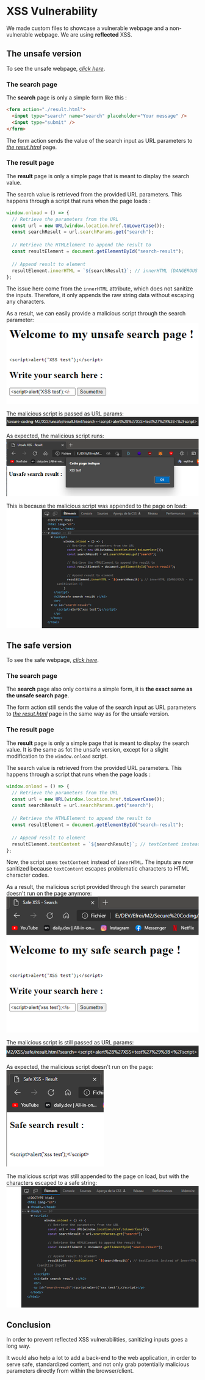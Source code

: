 # XSS Vulnerability

We made custom files to showcase a vulnerable webpage and a non-vulnerable webpage.
We are using **reflected** XSS.

## The unsafe version

To see the unsafe webpage, _[click here](./unsafe/search.html)_.

### The search page

The **search** page is only a simple form like this :

```html
<form action="./result.html">
  <input type="search" name="search" placeholder="Your message" />
  <input type="submit" />
</form>
```

The form action sends the value of the search input as URL parameters to _[the resut.html](./unsafe/result.html)_ page.

### The result page

The **result** page is only a simple page that is meant to display the search value.

The search value is retrieved from the provided URL parameters.
This happens through a script that runs when the page loads :

```js
window.onload = () => {
  // Retrieve the parameters from the URL
  const url = new URL(window.location.href.toLowerCase());
  const searchResult = url.searchParams.get("search");

  // Retrieve the HTMLElement to append the result to
  const resultElement = document.getElementById("search-result");

  // Append result to element
  resultElement.innerHTML = `${searchResult}`; // innerHTML (DANGEROUS - no sanitization !)
};
```

The issue here come from the `innerHTML` attribute, which does not sanitize the inputs. Therefore, it only appends the raw string data without escaping any characters.

As a result, we can easily provide a malicious script through the search parameter:<br>
![Malicious unsafe search](./img/unsafe-search.png)

The malicious script is passed as URL params:<br>
![Malicious URL](./img/unsafe-url.png)

As expected, the malicious script runs:<br>
![Malicious script running](./img/unsafe-result.png)

This is because the malicious script was appended to the page on load:<br>
![Malicious script appended on load](./img/unsafe-elements.png)

## The safe version

To see the safe webpage, _[click here](./safe/search.html)_.

### The search page

The **search** page also only contains a simple form, it is **the exact same as the unsafe search page**.

The form action still sends the value of the search input as URL parameters to _[the resut.html](./safe/result.html)_ page in the same way as for the unsafe version.

### The result page

The **result** page is only a simple page that is meant to display the search value. It is the same as fot the unsafe version, except for a slight modification to the `window.onload` script.

The search value is retrieved from the provided URL parameters.
This happens through a script that runs when the page loads :

```js
window.onload = () => {
  // Retrieve the parameters from the URL
  const url = new URL(window.location.href.toLowerCase());
  const searchResult = url.searchParams.get("search");

  // Retrieve the HTMLElement to append the result to
  const resultElement = document.getElementById("search-result");

  // Append result to element
  resultElement.textContent = `${searchResult}`; // textContent instead of innerHTML (sanitize input)
};
```

Now, the script uses `textContent` instead of `innerHTML`. The inputs are now sanitized because `textContent` escapes problematic characters to HTML character codes.

As a result, the malicious script provided through the search parameter doesn't run on the page anymore:<br>
![Malicious safe search](./img/safe-search.png)

The malicious script is still passed as URL params:<br>
![Malicious URL](./img/safe-url.png)

As expected, the malicious script doesn't run on the page:<br>
![Malicious script not running](./img/safe-result.png)

The malicious script was still appended to the page on load, but with the characters escaped to a safe string:<br>
![Malicious script appended on load](./img/safe-elements.png)

## Conclusion

In order to prevent reflected XSS vulnerabilities, sanitizing inputs goes a long way.

It would also help a lot to add a back-end to the web application, in order to serve safe, standardized content, and not only grab potentially malicious
parameters directly from within the browser/client.
